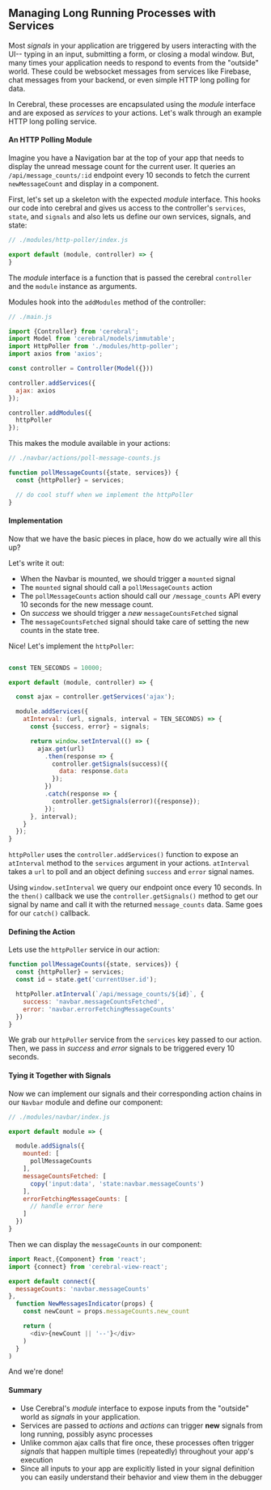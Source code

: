 ## Managing Long Running Processes with Services

Most *signals* in your application are triggered by users interacting with the UI-- typing in an input, submitting a form, or closing a modal window. But, many times your application needs to respond to events from the "outside" world. These could be websocket messages from services like Firebase, chat messages from your backend, or even simple HTTP long polling for data.

In Cerebral, these processes are encapsulated using the *module* interface and are exposed as *services* to your actions. Let's walk through an example HTTP long polling service.

#### An HTTP Polling Module

Imagine you have a Navigation bar at the top of your app that needs to display the unread message count for the current user. It queries an `/api/message_counts/:id` endpoint every 10 seconds to fetch the current `newMessageCount` and display in a component.

First, let's set up a skeleton with the expected *module* interface. This hooks our code into cerebral and gives us access to the controller's `services`, `state`, and `signals` and also lets us define our own services, signals, and state:

```js
// ./modules/http-poller/index.js

export default (module, controller) => {
}
```

The *module* interface is a function that is passed the cerebral `controller` and the `module` instance as arguments.

Modules hook into the `addModules` method of the controller:

```js
// ./main.js

import {Controller} from 'cerebral';
import Model from 'cerebral/models/immutable';
import HttpPoller from './modules/http-poller';
import axios from 'axios';

const controller = Controller(Model({}))

controller.addServices({
  ajax: axios
});

controller.addModules({
  httpPoller
});
```

This makes the module available in your actions:

```js
// ./navbar/actions/poll-message-counts.js

function pollMessageCounts({state, services}) {
  const {httpPoller} = services;

  // do cool stuff when we implement the httpPoller
}
```

#### Implementation

Now that we have the basic pieces in place, how do we actually wire all this up?

Let's write it out:

- When the Navbar is mounted, we should trigger a `mounted` signal
- The `mounted` signal should call a `pollMessageCounts` action
- The `pollMessageCounts` action should call our `/message_counts` API every 10 seconds for the new message count.
- On *success* we should trigger a *new* `messageCountsFetched` signal
- The `messageCountsFetched` signal should take care of setting the new counts in the state tree.

Nice! Let's implement the `httpPoller`:

```js

const TEN_SECONDS = 10000;

export default (module, controller) => {

  const ajax = controller.getServices('ajax');

  module.addServices({
    atInterval: (url, signals, interval = TEN_SECONDS) => {
      const {success, error} = signals;

      return window.setInterval(() => {
        ajax.get(url)
          .then(response => {
            controller.getSignals(success)({
              data: response.data
            });
          })
          .catch(response => {
            controller.getSignals(error)({response});
          });
      }, interval);
    }
  });
}

```
`httpPoller` uses the `controller.addServices()` function to expose an `atInterval` method to the `services` argument in your actions. `atInterval` takes a `url` to poll and an object defining `success` and `error` signal names.

Using `window.setInterval` we query our endpoint once every 10 seconds. In the `then()` callback we use the `controller.getSignals()` method to get our signal by name and call it with the returned `message_counts` data. Same goes for our `catch()` callback.

#### Defining the Action

Lets use the `httpPoller` service in our action:

```js
function pollMessageCounts({state, services}) {
  const {httpPoller} = services;
  const id = state.get('currentUser.id');

  httpPoller.atInterval(`/api/message_counts/${id}`, {
    success: 'navbar.messageCountsFetched',
    error: 'navbar.errorFetchingMessageCounts'
  })
}
```

We grab our `httpPoller` service from the `services` key passed to our action. Then, we pass in *success* and *error* signals to be triggered every 10 seconds.

#### Tying it Together with Signals

Now we can implement our signals and their corresponding action chains in our `Navbar` module and define our component:

```js
// ./modules/navbar/index.js

export default module => {

  module.addSignals({
    mounted: [
      pollMessageCounts
    ],
    messageCountsFetched: [
      copy('input:data', 'state:navbar.messageCounts')
    ],
    errorFetchingMessageCounts: [
      // handle error here
    ]
  })
}
```

Then we can display the `messageCounts` in our component:

```js
import React,{Component} from 'react';
import {connect} from 'cerebral-view-react';

export default connect({
  messageCounts: 'navbar.messageCounts'
},
  function NewMessagesIndicator(props) {
    const newCount = props.messageCounts.new_count

    return (
      <div>{newCount || '--'}</div>
    )
  }
)
```

And we're done!

#### Summary

- Use Cerebral's *module* interface to expose inputs from the "outside" world as *signals* in your application.
- Services are passed to *actions* and *actions* can trigger **new** signals from long running, possibly async processes
- Unlike common ajax calls that fire once, these processes often trigger *signals* that happen multiple times (repeatedly) throughout your app's execution
- Since all inputs to your app are explicitly listed in your signal definition you can easily understand their behavior and view them in the debugger
